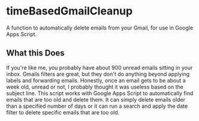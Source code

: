 # timeBasedGmailCleanup
A function to automatically delete emails from your Gmail, for use in Google Apps Script.

## What this Does
If you're like me, you probably have about 900 unread emails sitting in your inbox. Gmails filters are great, but they don't do anything beyond applying labels and forwarding emails. Honestly, once an email gets to be about a week old, unread or not, I probably thought it was useless based on the subject line. This script works with Google Apps Script to automatically find emails that are too old and delete them. It can simply delete emails older than a specified number of days or it can run a search and apply the date filter to delete specific emails that are too old.
